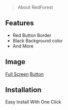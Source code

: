 > About RedForest

## Features

- Red Button Border
- Black Background color
- And More

## Image 

[Full Screen](https://shorturl.at/ks034)
[Button](https://shorturl.at/gkLTU)

## Installation

Easy Install With One Click

